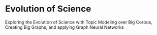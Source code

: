 # Evolution of Science
Exploring the Evolution of Science with Topic Modeling over Big Corpus, Creating Big Graphs, and applying Graph Neural Networks
